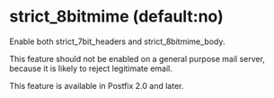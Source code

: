 # strict_8bitmime (default:no) 


Enable both strict_7bit_headers and strict_8bitmime_body.



This feature should not be enabled on a general purpose mail server,
because it is likely to reject legitimate email.



This feature is available in Postfix 2.0 and later.



